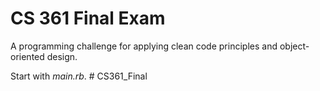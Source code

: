 # CS 361 Final Exam

A programming challenge for applying clean code
principles and object-oriented design.

Start with _main.rb_.
#   C S 3 6 1 _ F i n a l  
 